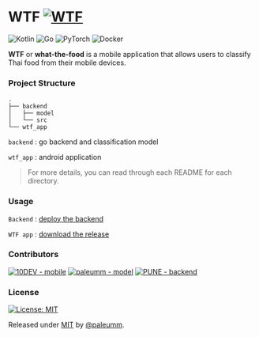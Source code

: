 # WTF [![WTF](https://img.shields.io/badge/what--the--food-b171cc?style=for-the-badge)](https://github.com/paleumm/what-the-food) 

![Kotlin](https://img.shields.io/badge/kotlin-%230095D5.svg?style=for-the-badge&logo=kotlin&logoColor=white) ![Go](https://img.shields.io/badge/go-%2300ADD8.svg?style=for-the-badge&logo=go&logoColor=white) ![PyTorch](https://img.shields.io/badge/PyTorch-%23EE4C2C.svg?style=for-the-badge&logo=PyTorch&logoColor=white) ![Docker](https://img.shields.io/badge/docker-%230db7ed.svg?style=for-the-badge&logo=docker&logoColor=white) 


**WTF** or **what-the-food** is a mobile application that allows users to classify Thai food from their mobile devices.

### Project Structure

```
.
├── backend
│   ├── model
│   └── src
└── wtf_app
```

`backend` : go backend and classification model

`wtf_app` : android application

> For more details, you can read through each README for each directory.

### Usage
`Backend` : [deploy the backend](./backend/README.md)

`WTF app` : [download the release](https://github.com/paleumm/what-the-food/releases)

<!--

</div>

<div align="center">

[![view - Documentation](https://img.shields.io/badge/view-Documentation-blue?style=for-the-badge)](/docs/ "Go to project documentation")

</div> -->

### Contributors

[![10DEV - mobile](https://img.shields.io/badge/10DEV-mobile-7F52FF?style=for-the-badge)](https://github.com/Patiyut1807) [![paleumm - model](https://img.shields.io/badge/paleumm-model-EE4C2C?style=for-the-badge)](https://github.com/paleumm) [![PUNE - backend](https://img.shields.io/badge/PUNE-backend-00ADD8?style=for-the-badge)](https://github.com/worachanon226)

### License
[![License: MIT](https://img.shields.io/badge/License-MIT-yellow.svg?style=for-the-badge)](https://opensource.org/licenses/MIT)

Released under [MIT](/LICENSE) by [@paleumm](https://github.com/paleumm).
